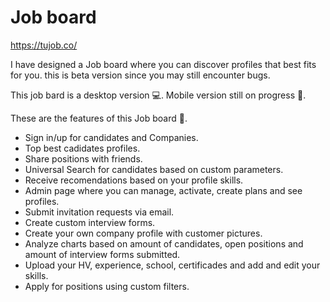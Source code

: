 # Job board

https://tujob.co/

I have designed a Job board where you can discover profiles that best fits for you.
this is beta version since you may still encounter bugs.

This job bard is a desktop version 💻.
Mobile version still on progress 📱.

These are the features of this Job board 🔎. 

- Sign in/up for candidates and Companies.
- Top best cadidates profiles.
- Share positions with friends.
- Universal Search for candidates based on custom parameters.
- Receive recomendations based on your profile skills.
- Admin page where you can manage, activate, create plans and see profiles.
- Submit invitation requests via email.
- Create custom interview forms.
- Create your own company profile with customer pictures.
- Analyze charts based on amount of candidates, open positions and amount of interview forms submitted.
- Upload your HV, experience, school, certificades and add and edit your skills.
- Apply for positions using custom filters.  
